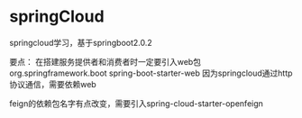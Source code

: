 # springCloud
springcloud学习，基于springboot2.0.2

要点：
 在搭建服务提供者和消费者时一定要引入web包
 <dependency>
        <groupId>org.springframework.boot</groupId>
        <artifactId>spring-boot-starter-web</artifactId>
</dependency>
因为springcloud通过http协议通信，需要依赖web

feign的依赖包名字有点改变，需要引入spring-cloud-starter-openfeign
